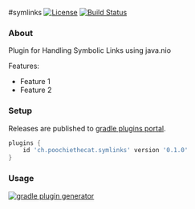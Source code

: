 #symlinks
[![License](http://img.shields.io/badge/license-MIT-blue.svg)](http://www.opensource.org/licenses/MIT)
[![Build Status](http://img.shields.io/travis/poochiethecat/symlinks.svg)](https://travis-ci.org/poochiethecat/symlinks)

### About

Plugin for Handling Symbolic Links using java.nio

Features:
* Feature 1
* Feature 2

### Setup

Releases are published to 
[gradle plugins portal](https://plugins.gradle.org/plugin/ch.poochiethecat.symlinks).



```groovy
plugins {
    id 'ch.poochiethecat.symlinks' version '0.1.0'
}
```

### Usage

[![gradle plugin generator](http://img.shields.io/badge/Powered%20by-%20Gradle%20plugin%20generator-green.svg?style=flat-square)](https://github.com/xvik/generator-gradle-plugin)
